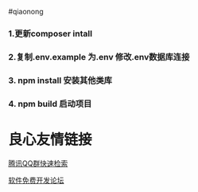 #qiaonong

### 1.更新composer intall
### 2.复制.env.example 为.env 修改.env数据库连接 
### 3. npm install 安装其他类库
### 4. npm build 启动项目

 


 # 良心友情链接

[腾讯QQ群快速检索](http://u.720life.cn/s/8cf73f7c)

[软件免费开发论坛](http://u.720life.cn/s/bbb01dc0)